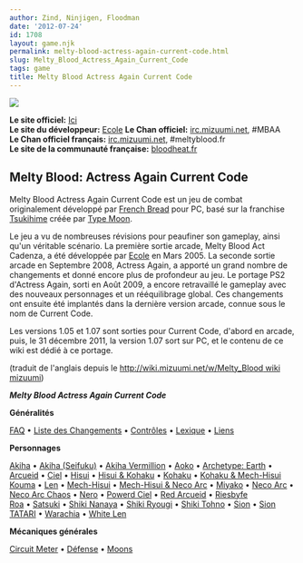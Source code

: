 ```yaml
---
author: Zind, Ninjigen, Floodman
date: '2012-07-24'
id: 1708
layout: game.njk
permalink: melty-blood-actress-again-current-code.html
slug: Melty_Blood_Actress_Again_Current_Code
tags: game
title: Melty Blood Actress Again Current Code
---
```


![](/images/Mbcc.jpg)

**Le site officiel:** [Ici](http://meltyblood.info/)  
**Le site du développeur:** [Ecole](http://www.e56.info/mbaaps2/index.html)
 **Le Chan officiel:** [irc.mizuumi.net](http://widget.mibbit.com/?settings=b0c80f1a2b7c9987a0cb0742240f9110&server=irc.mizuumi.net&channel=%23mbaa&noServerTab=false),
\#MBAA  
**Le Chan officiel français:**
[irc.mizuumi.net](http://widget.mibbit.com/?settings=40efa8d1d131fba1f623f8f2ac86d382&server=irc.mizuumi.net&channel=%23meltyblood.fr),
\#meltyblood.fr  
**Le site de la communauté française:**
[bloodheat.fr](http://www.bloodheat.fr) 

## Melty Blood: Actress Again Current Code

Melty Blood Actress Again Current Code est un jeu de combat
originalement développé par [French
Bread](http://www13.plala.or.jp/french) pour PC, basé sur la franchise
[Tsukihime](http://www.typemoon.org/) créée par [Type
Moon](http://www.typemoon.com/).

Le jeu a vu de nombreuses révisions pour peaufiner son gameplay, ainsi
qu'un véritable scénario. La première sortie arcade, Melty Blood Act
Cadenza, a été développée par
[Ecole](http://www.e56.info/mbaaps2/index.html) en Mars 2005. La seconde
sortie arcade en Septembre 2008, Actress Again, a apporté un grand
nombre de changements et donné encore plus de profondeur au jeu. Le
portage PS2 d'Actress Again, sorti en Août 2009, a encore retravaillé le
gameplay avec des nouveaux personnages et un rééquilibrage global. Ces
changements ont ensuite été implantés dans la dernière version arcade,
connue sous le nom de Current Code.

Les versions 1.05 et 1.07 sont sorties pour Current Code, d'abord en
arcade, puis, le 31 décembre 2011, la version 1.07 sort sur PC, et le
contenu de ce wiki est dédié à ce portage.

(traduit de l'anglais depuis le [http://wiki.mizuumi.net/w/Melty_Blood
wiki
mizuumi](http://wiki.mizuumi.net/w/Melty_Blood_wiki_mizuumi))

***Melty Blood Actress Again Current Code***

**Généralités**

[FAQ](/index.php/Melty_Blood/FAQ "Melty Blood/FAQ") • [Liste des
Changements](/index.php/Melty_Blood/Changelist "Melty Blood/Changelist")
• [Contrôles](/index.php/Melty_Blood/Controls "Melty Blood/Controls") •
[Lexique](/index.php/Melty_Blood/Glossary "Melty Blood/Glossary") •
[Liens](/index.php/Melty_Blood/Links "Melty Blood/Links")

**Personnages**

[Akiha](/index.php/Melty_Blood/Akiha_Tohno "Melty Blood/Akiha Tohno") •
[Akiha
(Seifuku)](/index.php/Melty_Blood/Akiha_Tohno_\(Seifuku\) "Melty Blood/Akiha Tohno (Seifuku)")
• [Akiha
Vermillion](/index.php/Melty_Blood/Akiha_Vermillion "Melty Blood/Akiha Vermillion")
• [Aoko](/index.php/Melty_Blood/Aoko_Aozaki "Melty Blood/Aoko Aozaki") •
[Archetype:
Earth](/index.php/Melty_Blood/Archetype:_Earth "Melty Blood/Archetype: Earth")
•
[Arcueid](/index.php/Melty_Blood/Arcueid_Brunestud "Melty Blood/Arcueid Brunestud")
• [Ciel](/index.php/Melty_Blood/Ciel "Melty Blood/Ciel") •
[Hisui](/index.php/Melty_Blood/Hisui "Melty Blood/Hisui") • [Hisui &
Kohaku](/index.php/Melty_Blood/Hisui_%26_Kohaku "Melty Blood/Hisui & Kohaku")
• [Kohaku](/index.php/Melty_Blood/Kohaku "Melty Blood/Kohaku") • [Kohaku
&
Mech-Hisui](/index.php/Melty_Blood/Kohaku_%26_Mech-Hisui "Melty Blood/Kohaku & Mech-Hisui")  
[Kouma](/index.php/Melty_Blood/Kouma_Kishima "Melty Blood/Kouma Kishima")
• [Len](/index.php/Melty_Blood/Len "Melty Blood/Len") •
[Mech-Hisui](/index.php/Melty_Blood/Mech-Hisui "Melty Blood/Mech-Hisui")
• [Mech-Hisui & Neco
Arc](/index.php/Melty_Blood/Mech-Hisui_%26_Neco_Arc "Melty Blood/Mech-Hisui & Neco Arc")
•
[Miyako](/index.php/Melty_Blood/Miyako_Arima "Melty Blood/Miyako Arima")
• [Neco Arc](/index.php/Melty_Blood/Neco_Arc "Melty Blood/Neco Arc") •
[Neco Arc
Chaos](/index.php/Melty_Blood/Neco_Arc_Chaos "Melty Blood/Neco Arc Chaos")
• [Nero](/index.php/Melty_Blood/Nero_Chaos "Melty Blood/Nero Chaos") •
[Powerd
Ciel](/index.php/Melty_Blood/Powerd_Ciel "Melty Blood/Powerd Ciel") •
[Red
Arcueid](/index.php/Melty_Blood/Red_Arcueid "Melty Blood/Red Arcueid") •
[Riesbyfe](/index.php/Melty_Blood/Riesbyfe_Stridberg "Melty Blood/Riesbyfe Stridberg")  
[Roa](/index.php/Melty_Blood/Roa "Melty Blood/Roa") •
[Satsuki](/index.php/Melty_Blood/Satsuki_Yumiduka "Melty Blood/Satsuki Yumiduka")
• [Shiki
Nanaya](/index.php/Melty_Blood/Shiki_Nanaya "Melty Blood/Shiki Nanaya")
• [Shiki
Ryougi](/index.php/Melty_Blood/Shiki_Ryougi "Melty Blood/Shiki Ryougi")
• [Shiki
Tohno](/index.php/Melty_Blood/Shiki_Tohno "Melty Blood/Shiki Tohno") •
[Sion](/index.php/Melty_Blood/Sion_Eltnam_Atlasia "Melty Blood/Sion Eltnam Atlasia")
• [Sion
TATARI](/index.php/Melty_Blood/Sion_TATARI "Melty Blood/Sion TATARI") •
[Warachia](/index.php/Melty_Blood/Warachia "Melty Blood/Warachia") •
[White Len](/index.php/Melty_Blood/White_Len "Melty Blood/White Len")

**Mécaniques générales**

[Circuit
Meter](/index.php/Melty_Blood/Circuit_Meter "Melty Blood/Circuit Meter")
• [Défense](/index.php/Melty_Blood/Defense "Melty Blood/Defense") •
[Moons](/index.php/Melty_Blood/Moons "Melty Blood/Moons")